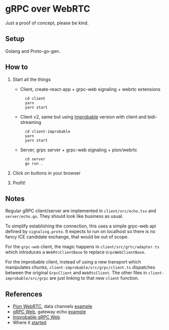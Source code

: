 # gRPC over WebRTC

Just a proof of concept, please be kind.

## Setup

Golang and Proto-go-gen.

## How to

1. Start all the things

    * Client, create-react-app + grpc-web signaling + webrtc extensions

            cd client
            yarn
            yarn start

    * Client v2, same but using [Improbable](https://github.com/improbable-eng/grpc-web) version with client and bidi-streaming

            cd client-improbable
            yarn
            yarn start

    * Server, grpc server + grpc-web signaling + pion/webrtc

            cd server
            go run .

2. Click on buttons in your browser

3. Profit!

## Notes

Regular gRPC client/server are implemented in `client/src/echo.tsx` and `server/echo.go`. They should look like business as usual.

To simplify establishing the connection, this uses a simple grpc-web api defined by `signaling.proto`. It expects to run on localhost so there is no fancy ICE candidate exchange, that would be out of scope.

For the `grpc-web` client, the magic happens in `client/src/grtc/adapter.ts` which introduces a `WebRtcClientBase` to replace `GrpcWebClientBase`.

For the improbable client, instead of using a new transport which manipulates chunks, `client-improbable/src/grpc/client.ts` dispatches
between the original `GrpcClient` and `WebRtcClient`. The other files in `client-improbable/src/grpc` are just linking to that new `client` function.

## References

* [Pion WebRTC](https://github.com/pion/webrtc), data channels [example](https://github.com/pion/webrtc/tree/master/examples/data-channels)
* [gRPC Web](https://github.com/grpc/grpc-web), gateway echo [example](https://github.com/grpc/grpc-web/tree/master/net/grpc/gateway/examples/echo)
* [Improbable gRPC Web](https://github.com/improbable-eng/grpc-web)
* Where it [started](https://github.com/grpc/grpc-web/issues/24#issuecomment-633622018)
